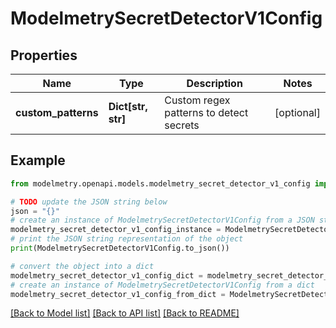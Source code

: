 # ModelmetrySecretDetectorV1Config


## Properties

Name | Type | Description | Notes
------------ | ------------- | ------------- | -------------
**custom_patterns** | **Dict[str, str]** | Custom regex patterns to detect secrets | [optional] 

## Example

```python
from modelmetry.openapi.models.modelmetry_secret_detector_v1_config import ModelmetrySecretDetectorV1Config

# TODO update the JSON string below
json = "{}"
# create an instance of ModelmetrySecretDetectorV1Config from a JSON string
modelmetry_secret_detector_v1_config_instance = ModelmetrySecretDetectorV1Config.from_json(json)
# print the JSON string representation of the object
print(ModelmetrySecretDetectorV1Config.to_json())

# convert the object into a dict
modelmetry_secret_detector_v1_config_dict = modelmetry_secret_detector_v1_config_instance.to_dict()
# create an instance of ModelmetrySecretDetectorV1Config from a dict
modelmetry_secret_detector_v1_config_from_dict = ModelmetrySecretDetectorV1Config.from_dict(modelmetry_secret_detector_v1_config_dict)
```
[[Back to Model list]](../README.md#documentation-for-models) [[Back to API list]](../README.md#documentation-for-api-endpoints) [[Back to README]](../README.md)


